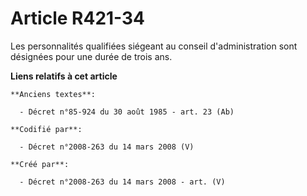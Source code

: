 # Article R421-34

Les personnalités qualifiées siégeant au conseil d'administration sont désignées pour une durée de trois ans.

**Liens relatifs à cet article**

	**Anciens textes**:

	  - Décret n°85-924 du 30 août 1985 - art. 23 (Ab)

	**Codifié par**:

	  - Décret n°2008-263 du 14 mars 2008 (V)

	**Créé par**:

	  - Décret n°2008-263 du 14 mars 2008 - art. (V)
